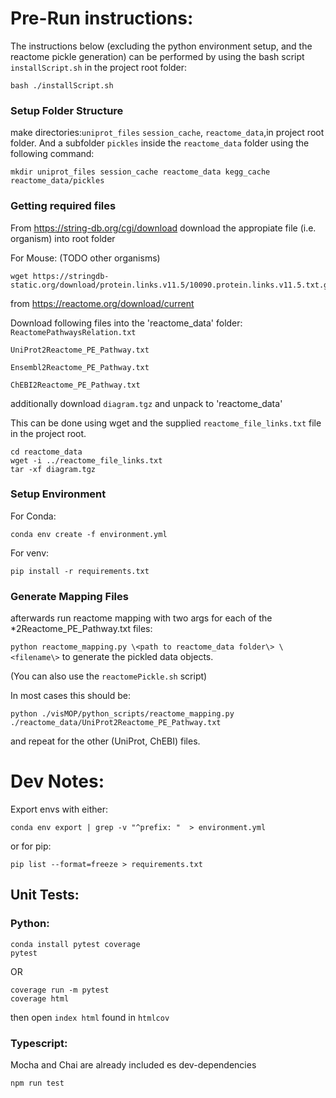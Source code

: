 # Pre-Run instructions:

The instructions below (excluding the python environment setup, and the reactome pickle generation) can be performed by using the bash script `installScript.sh` in the project root folder:

```
bash ./installScript.sh
```

### Setup Folder Structure

make directories:`uniprot_files` `session_cache`, `reactome_data`,in project root folder. And a subfolder `pickles` inside the `reactome_data` folder using the following command:

```
mkdir uniprot_files session_cache reactome_data kegg_cache reactome_data/pickles
```

### Getting required files

From https://string-db.org/cgi/download download the appropiate file (i.e. organism) into root folder

For Mouse: (TODO other organisms)

```
wget https://stringdb-static.org/download/protein.links.v11.5/10090.protein.links.v11.5.txt.gz
```

from https://reactome.org/download/current

Download following files into the 'reactome_data' folder:
`ReactomePathwaysRelation.txt`

`UniProt2Reactome_PE_Pathway.txt`

`Ensembl2Reactome_PE_Pathway.txt`

`ChEBI2Reactome_PE_Pathway.txt`

additionally download `diagram.tgz` and unpack to 'reactome_data'

This can be done using wget and the supplied `reactome_file_links.txt` file in the project root.

```
cd reactome_data
wget -i ../reactome_file_links.txt
tar -xf diagram.tgz
```

### Setup Environment

For Conda:

```
conda env create -f environment.yml
```

For venv:

```
pip install -r requirements.txt
```

### Generate Mapping Files

afterwards run reactome mapping with two args for each of the \*2Reactome_PE_Pathway.txt files:

`python reactome_mapping.py \<path to reactome_data folder\> \<filename\>` to generate the pickled data objects.

(You can also use the `reactomePickle.sh` script)

In most cases this should be:

```
python ./visMOP/python_scripts/reactome_mapping.py ./reactome_data/UniProt2Reactome_PE_Pathway.txt
```

and repeat for the other (UniProt, ChEBI) files.

# Dev Notes:

Export envs with either:

```
conda env export | grep -v "^prefix: "  > environment.yml
```

or for pip:

```
pip list --format=freeze > requirements.txt
```

## Unit Tests:

### Python:

```
conda install pytest coverage
pytest
```

OR

```
coverage run -m pytest
coverage html
```

then open `index html` found in `htmlcov`

### Typescript:

Mocha and Chai are already included es dev-dependencies

```
npm run test
```
